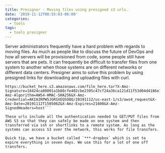 ```yaml
---
title: Presigner - Moving files using presigned s3 urls.
date: '2019-11-12T08:55:03-06:00'
categories:
  - tools
tags:
  - tools presigner
---
```

Server administrators frequently have a hard problem with regards to moving files. As much as people like to discuss the future of DevOps and how all servers will be provisioned from code, some people still have servers that are pets. It can frequently be difficult to transfer files from one system to another when those systems are on different networks or different data centers. Presigner aims to solve this problem by using presigned links for downloading and uploading files with curl. 

```> presigner s3://bucket_here/file_here.tar
https://bucket_here.s3.amazonaws.com/file_here.tar?X-Amz-Signature=18424ca80001a1b88cfe402cbe2395c47cf24a36ca121d11f53d04d4186e1369&X-Amz-Algorithm=AWS4-HMAC-SHA256&X-Amz-Credential=AKIAIRPW5JGRSXEQSOQQ/20191112/us-east-1/s3/aws4_request&X-Amz-Date=20191112T150506Z&X-Amz-Expires=21600&X-Amz-SignedHeaders=host```

These urls include all the authentication needed to GET/PUT files from AWS S3 so that they can safely be made on one system and then transferred via ssh or shortlinks to a remote system. As long as the systems can access S3 over the network, this works for file transfers. 

Quick tip, we have a bucket called `***-dropbox` which is set to expire everything in seven days. We use this for a lot of one off transfers.

